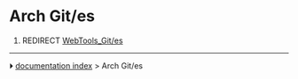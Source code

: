 # Arch Git/es
1.  REDIRECT [WebTools_Git/es](WebTools_Git/es.md)



---
⏵ [documentation index](../README.md) > Arch Git/es

